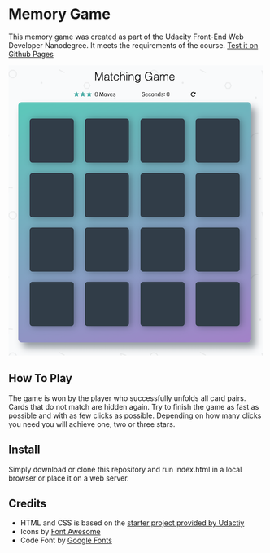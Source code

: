 # Memory Game

This memory game was created as part of the Udacity Front-End Web Developer Nanodegree. It meets the requirements of the course. [Test it on Github Pages](https://philippherzig.github.io/udacity-memory-game/)

![](img/screenshot.png)

## How To Play
The game is won by the player who successfully unfolds all card pairs. Cards that do not match are hidden again. Try to finish the game as fast as possible and with as few clicks as possible. Depending on how many clicks you need you will achieve one, two or three stars.

## Install
Simply download or clone this repository and run index.html in a local browser or place it on a web server.

## Credits
* HTML and CSS is based on the [starter project provided by Udactiy](https://github.com/udacity/fend-project-memory-game)
* Icons by [Font Awesome](https://fontawesome.com)
* Code Font by [Google Fonts](https://fonts.google.com/specimen/Coda)
